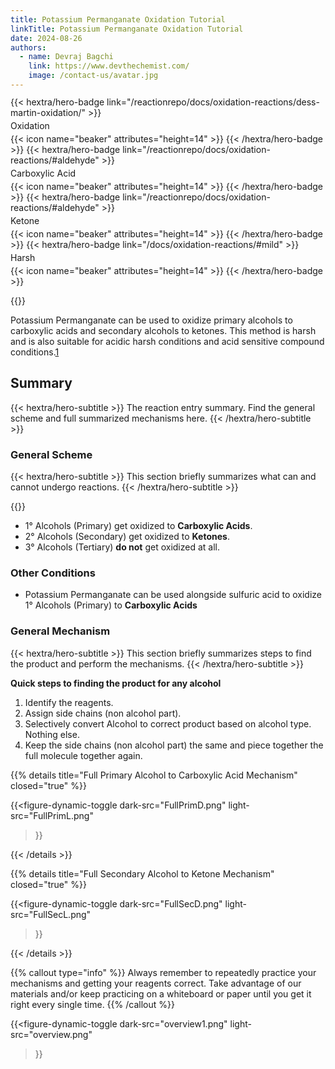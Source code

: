 ```yaml
---
title: Potassium Permanganate Oxidation Tutorial
linkTitle: Potassium Permanganate Oxidation Tutorial
date: 2024-08-26
authors:
  - name: Devraj Bagchi
    link: https://www.devthechemist.com/
    image: /contact-us/avatar.jpg
---
```


<div style="text-align: left; margin-top: -0.2em; display: flex; flex-wrap: wrap; gap: 4px;">
{{< hextra/hero-badge link="/reactionrepo/docs/oxidation-reactions/dess-martin-oxidation/" >}}
  <span>Oxidation</span>
  {{< icon name="beaker" attributes="height=14" >}}
{{< /hextra/hero-badge >}}
{{< hextra/hero-badge link="/reactionrepo/docs/oxidation-reactions/#aldehyde" >}}
  <span>Carboxylic Acid</span>
  {{< icon name="beaker" attributes="height=14" >}}
{{< /hextra/hero-badge >}}
{{< hextra/hero-badge link="/reactionrepo/docs/oxidation-reactions/#aldehyde" >}}
  <span>Ketone</span>
  {{< icon name="beaker" attributes="height=14" >}}
{{< /hextra/hero-badge >}}
{{< hextra/hero-badge link="/docs/oxidation-reactions/#mild" >}}
  <span>Harsh</span>
  {{< icon name="beaker" attributes="height=14" >}}
{{< /hextra/hero-badge >}}
</div>

{{<figure-dynamic-toggle
    dark-src="OverviewGeneralDark.png"
    light-src="OverviewGeneralLight.png"
    title="General Scheme of Potassium Permanganate Oxidation"
    link="#">}}

<p>Potassium Permanganate can be used to oxidize primary alcohols to carboxylic acids and secondary alcohols to ketones. This method is harsh and is also suitable for acidic harsh conditions and acid sensitive compound conditions.<a href="#fn1" id="ref1-anchor" class="superscript">1</a></p>

## Summary
{{< hextra/hero-subtitle >}}
  The reaction entry summary. Find the general scheme and full summarized mechanisms here.
{{< /hextra/hero-subtitle >}}

### General Scheme
{{< hextra/hero-subtitle >}}
  This section briefly summarizes what can and cannot undergo reactions.
{{< /hextra/hero-subtitle >}}

{{<figure-dynamic-toggle
        dark-src="SumDark.png" 
        light-src="SummaryLight.png"
    >}}

- 1° Alcohols (Primary) get oxidized to **Carboxylic Acids**.
- 2° Alcohols (Secondary) get oxidized to **Ketones**.
- 3° Alcohols (Tertiary) **do not** get oxidized at all.

### Other Conditions

- Potassium Permanganate can be used alongside sulfuric acid to oxidize 1° Alcohols (Primary) to **Carboxylic Acids**

### General Mechanism
{{< hextra/hero-subtitle >}}
  This section briefly summarizes steps to find the product and perform the mechanisms.
{{< /hextra/hero-subtitle >}}

**Quick steps to finding the product for any alcohol**
1. Identify the reagents.
2. Assign side chains (non alcohol part).
3. Selectively convert Alcohol to correct product based on alcohol type. Nothing else.
4. Keep the side chains (non alcohol part) the same and piece together the full molecule together again.

{{% details title="Full Primary Alcohol to Carboxylic Acid Mechanism" closed="true" %}}

{{<figure-dynamic-toggle
    dark-src="FullPrimD.png" 
    light-src="FullPrimL.png"   
>}}

{{< /details >}}

{{% details title="Full Secondary Alcohol to Ketone Mechanism" closed="true" %}}

{{<figure-dynamic-toggle
    dark-src="FullSecD.png" 
    light-src="FullSecL.png"   
>}}

{{< /details >}}

{{% callout type="info" %}}
Always remember to repeatedly practice your mechanisms and getting your reagents correct. Take advantage of our materials and/or keep practicing on a whiteboard or paper until you get it right every single time.
{{% /callout %}}

{{<figure-dynamic-toggle
    dark-src="overview1.png" 
    light-src="overview.png"   
>}}